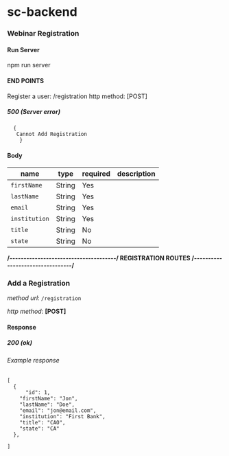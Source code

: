 # sc-backend

### Webinar Registration

#### Run Server

npm run server

#### END POINTS

Register a user: /registration
http method: [POST]

##### 500 (Server error)

```
  {
   Cannot Add Registration
    }

```

#### Body

| name          | type   | required | description |
| ------------- | ------ | -------- | ----------- |
| `firstName`   | String | Yes      |             |
| `lastName`    | String | Yes      |             |
| `email`       | String | Yes      |             |
| `institution` | String | Yes      |             |
| `title`       | String | No       |             |
| `state`       | String | No       |             |

**/--------------------------------------/ REGISTRATION ROUTES /---------------------------------/**

### **Add a Registration**

_method url_: `/registration`

_http method_: **[POST]**

#### Response

##### 200 (ok)

###### Example response

```
[
  {
      "id": 1,
    "firstName": "Jon",
    "lastName": "Doe",
    "email": "jon@email.com",
    "institution": "First Bank",
    "title": "CAO",
    "state": "CA"
  },

]
```
